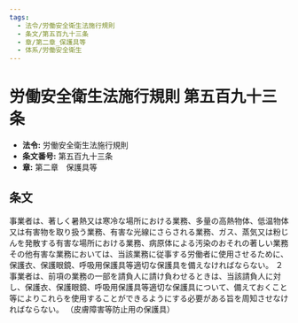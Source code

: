 ```yaml
---
tags:
  - 法令/労働安全衛生法施行規則
  - 条文/第五百九十三条
  - 章/第二章_保護具等
  - 体系/労働安全衛生
---
```

# 労働安全衛生法施行規則 第五百九十三条

- **法令:** 労働安全衛生法施行規則
- **条文番号:** 第五百九十三条
- **章:** 第二章　保護具等

## 条文
事業者は、著しく暑熱又は寒冷な場所における業務、多量の高熱物体、低温物体又は有害物を取り扱う業務、有害な光線にさらされる業務、ガス、蒸気又は粉じんを発散する有害な場所における業務、病原体による汚染のおそれの著しい業務その他有害な業務においては、当該業務に従事する労働者に使用させるために、保護衣、保護眼鏡、呼吸用保護具等適切な保護具を備えなければならない。
２　事業者は、前項の業務の一部を請負人に請け負わせるときは、当該請負人に対し、保護衣、保護眼鏡、呼吸用保護具等適切な保護具について、備えておくこと等によりこれらを使用することができるようにする必要がある旨を周知させなければならない。
（皮膚障害等防止用の保護具）

